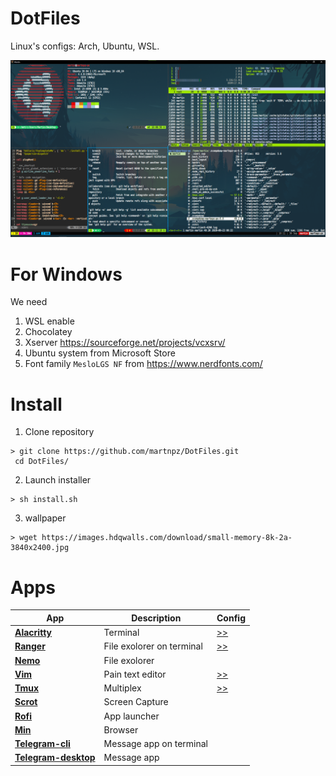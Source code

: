 # DotFiles
Linux's configs: Arch, Ubuntu, WSL.

![Terminal](SetUp.png)


# For Windows
 
 We need
 1. WSL enable
 2. Chocolatey
 3. Xserver https://sourceforge.net/projects/vcxsrv/
 4. Ubuntu system from Microsoft Store
 5. Font family ```MesloLGS NF``` from https://www.nerdfonts.com/

# Install

1. Clone repository
```
> git clone https://github.com/martnpz/DotFiles.git
 cd DotFiles/
```
2. Launch installer
```
> sh install.sh
```
3. wallpaper
```
> wget https://images.hdqwalls.com/download/small-memory-8k-2a-3840x2400.jpg
```

# Apps 

| App                                                                     | Description               | Config                                                                  |
| -------------------------------------------------------------------     |-------------------------- | ------------------                                                      |
| **[Alacritty](https://github.com/alacritty/alacritty)**                 | Terminal                  | [>>](https://github.com/martnpz/DotFiles/tree/master/.config/alacritty) |
| **[Ranger](https://github.com/ranger/ranger)**                          | File exolorer on terminal | [>>](https://github.com/martnpz/DotFiles/tree/master/.config/ranger)    |
| **[Nemo](https://wiki.archlinux.org/index.php/Nemo)**                   | File exolorer             |                                                                         |
| **[Vim](https://wiki.archlinux.org/index.php/Vim)**                     | Pain text editor          | [>>](https://github.com/martnpz/DotFiles/tree/master/.config/vim)       |
| **[Tmux](https://github.com/tmux/tmux/wiki)**                           | Multiplex                 | [>>](https://github.com/martnpz/DotFiles/tree/master/.config/tmux)      |
| **[Scrot](https://github.com/resurrecting-open-source-projects/scrot)** | Screen Capture            |
| **[Rofi](https://wiki.archlinux.org/index.php/Rofi)**                   | App launcher              |
| **[Min](https://www.archlinux.org/packages/community/any/min/)**        | Browser                   |
| **[Telegram-cli](https://github.com/vysheng/tg)**                       | Message app on terminal   |
| **[Telegram-desktop](https://wiki.archlinux.org/index.php/Telegram)**   | Message app               |
